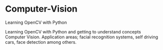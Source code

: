 # Computer-Vision
Learning OpenCV with Python

Learning OpenCV with Python and getting to understand concepts Computer Vision.
Application areas; facial recognition systems, self driving cars, face detection among others.
